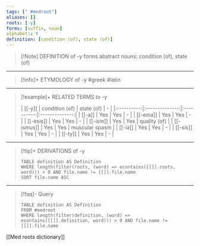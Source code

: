 ```yaml
---
tags: [" #medroot"]
aliases: []
roots: [-y]
forms: [suffix, noun]
alphabet:: Y
definition: [condition (of), state (of)]
---
```

>[!Note] DEFINITION of -y
>forms abstract nouns: condition (of), state (of)
_____
>[!info]+ ETYMOLOGY of -y
>#greek
>#latin
_____
>[!example]+ RELATED TERMS to -y
>
>|   [[-y]]   | condition (of) | state (of) |       -        |
|:----------:|:--------------:|:----------:|:--------------:|
|  [[-a]]  |      Yes       |    Yes     |       -        |
| [[-ema]]  |      Yes       |    Yes     |       -        |
|  [[-esis]]   |      Yes       |    Yes     |       -        |
|  [[-ism]]  |      Yes       |    Yes     |        quality (of)      |
| [[-ismus]] |      Yes       |    Yes     | muscular spasm |
|  [[-ia]]  |      Yes       |    Yes     |       -        |
|  [[-sis]]   |      Yes       |    Yes     |       -        |
|   [[-ty]]   |      Yes       |    Yes     |       -        |
_____
>[!tip]+ DERIVATIONS of -y
>```dataview
>TABLE definition AS Definition 
>WHERE length(filter(roots, (word) => econtains([[]].roots, word))) > 0 AND file.name != [[]].file.name
>SORT file.name ASC
>```
_____
>[!faq]- Query
>
>```dataview
>TABLE definition AS Definition
>FROM #medroot
>WHERE length(filter(definition, (word) => econtains([[]].definition, word))) > 0 AND file.name != [[]].file.name
>```

[[Med roots dictionary]]